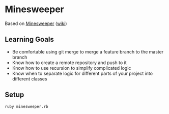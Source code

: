 # Minesweeper

Based on [Minesweeper](http://minesweeperonline.com/#beginner) ([wiki](https://en.wikipedia.org/wiki/Microsoft_Minesweeper))

## Learning Goals
* Be comfortable using git merge to merge a feature branch to the master branch
* Know how to create a remote repository and push to it
* Know how to use recursion to simplify complicated logic
* Know when to separate logic for different parts of your project into different classes

## Setup

```
ruby minesweeper.rb
```